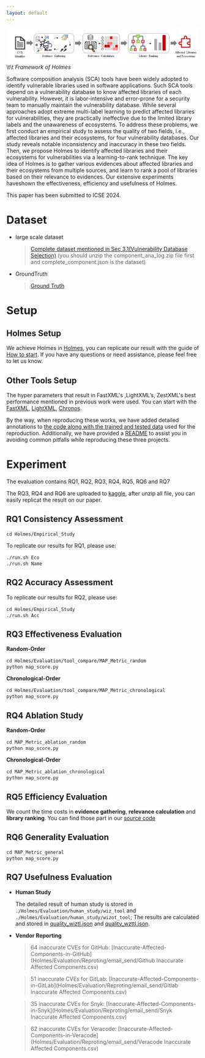 ```yaml
---
layout: default
---
```


![Octocat](approach.png)
                    \t\t *Framework of Holmes*

Software composition analysis (SCA) tools have been widely adopted to identify vulnerable libraries used in software applications. Such SCA tools depend on a vulnerability database to know affected libraries of each vulnerability. However, it is labor-intensive and error-prone for a security team to manually maintain the vulnerability database. While
several approaches adopt extreme multi-label learning to predict affected libraries for vulnerabilities, they are practically ineffective due to the limited library labels and the unawareness of ecosystems. To address these problems, we first conduct an empirical study to assess the quality of two fields, i.e., affected libraries and their ecosystems, for four vulnerability databases. Our study reveals notable inconsistency and inaccuracy in these two fields. Then, we propose
Holmes to identify affected libraries and their ecosystems for vulnerabilities via a learning-to-rank technique. The key idea of Holmes is to gather various evidences about affected libraries and their ecosystems from multiple sources, and learn to rank a pool of libraries based on their relevance to evidences. Our extensive experiments haveshown the effectiveness, efficiency and usefulness of Holmes.

This paper has been submitted to ICSE 2024.

# Dataset

* large scale dataset
    > [Complete dataset mentioned in Sec 3.1(Vulnerability Database Selection)](Holmes/Empirical_Study/component_ana_log/component_ana_log.zip) (you should unzip the component_ana_log.zip file first and complete_component.json is the dataset)
* GroundTruth
    > [Ground Truth](Holmes/GroundTruth/ground_truth.xlsx)

# Setup

## Holmes Setup
We achieve Holmes in [Holmes](https://github.com/Holmes-Holmes/Holmes-Holmes.github.io/tree/main/Holmes/ApproachImp), you can replicate our result with the guide of [How to start](Holmes/ApproachImp/README.md). If you have any questions or need assistance, please feel free to let us know.

## Other Tools Setup
The hyper parameters that result in FastXML's ,LightXML’s, ZestXML's best performance mentioned in previous work were used. You can start with the [FastXML](https://github.com/soarsmu/ICPC_2022_Automated-Identification-of-Libraries-from-Vulnerability-Data-Can-We-Do-Better/tree/master#FastXML), [LightXML](https://github.com/soarsmu/ICPC_2022_Automated-Identification-of-Libraries-from-Vulnerability-Data-Can-We-Do-Better/tree/master#LightXML), [Chronos](https://github.com/soarsmu/Chronos). 

By the way, when reproducing these works, we have added detailed annotations to [the code along with the trained and tested data](Holmes/Setup) used for the reproduction. Additionally, we have provided a [README](Holmes/Setup/README.md) to assist you in avoiding common pitfalls while reproducing these three projects.








# Experiment
The evaluation contains RQ1, RQ2, RQ3, RQ4, RQ5, RQ6 and RQ7

The RQ3, RQ4 and RQ6 are uploaded to [kaggle](https://www.kaggle.com/datasets/holmesholmes/holmes-experiment), after unzip all file, you can easily replicat the result on our paper.

## RQ1 Consistency Assessment 
```
cd Holmes/Empirical_Study
```
To replicate our results for RQ1, please use:
```
./run.sh Eco
./run.sh Name
```
## RQ2 Accuracy Assessment
To replicate our results for RQ2, please use:
```
cd Holmes/Empirical_Study
./run.sh Acc
```

## RQ3 Effectiveness Evaluation

**Random-Order**
```
cd Holmes/Evaluation/tool_compare/MAP_Metric_random
python map_score.py
```

**Chronological-Order**
```
cd Holmes/Evaluation/tool_compare/MAP_Metric_chronological
python map_score.py
```

## RQ4 Ablation Study

**Random-Order**
```
cd MAP_Metric_ablation_random
python map_score.py
```

**Chronological-Order**
```
cd MAP_Metric_ablation_chronological
python map_score.py
```

## RQ5 Efficiency Evaluation

We count the time costs in **evidence gathering**, **relevance calculation** and **library ranking**.
You can find those part in our [source code](https://github.com/Holmes-Holmes/Holmes-Holmes.github.io/tree/main/Holmes/ApproachImp)

## RQ6 Generality Evaluation

```
cd MAP_Metric_general
python map_score.py
```

## RQ7 Usefulness Evaluation

* **Human Study**

    The detailed result of human study is stored in ```./Holmes/Evaluation/human_study/wiz_tool``` and ```./Holmes/Evaluation/human_study/wizot_tool```;
    The results are calculated and stored in [quality_wiztl.json](Holmes/Evaluation/human_study/quality_wiztl.json) and [quality_wzttl.json](Holmes/Evaluation/human_study/quality_wzttl.json).

* **Vendor Reporting**

    > 64 inaccurate CVEs for GitHub: [Inaccurate-Affected-Components-in-GitHub](Holmes/Evaluation/Reproting/email_send/Github Inaccurate Affected Components.csv)

    > 51 inaccurate CVEs for GitLab: [Inaccurate-Affected-Components-in-GitLab](Holmes/Evaluation/Reproting/email_send/Gitlab Inaccurate Affected Components.csv)

    > 35 inaccurate CVEs for Snyk: [Inaccurate-Affected-Components-in-Snyk](Holmes/Evaluation/Reproting/email_send/Snyk Inaccurate Affected Components.csv)

    > 62 inaccurate CVEs for Veracode: [Inaccurate-Affected-Components-in-Veracode](Holmes/Evaluation/Reproting/email_send/Veracode Inaccurate Affected Components.csv)
